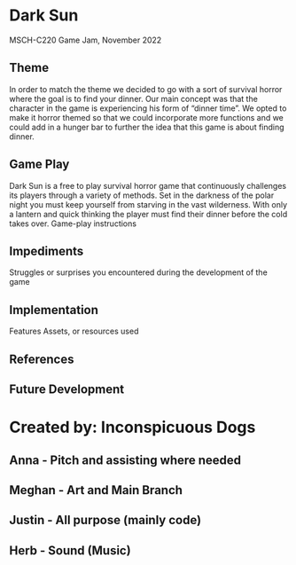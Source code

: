 # Dark Sun
MSCH-C220 Game Jam, November 2022

## Theme
In order to match the theme we decided to go with a sort of survival horror where the goal is to find your dinner. Our main concept was that the character in the game is experiencing his form of “dinner time”. We opted to make it horror themed so that we could incorporate more functions and we could add in a hunger bar to further the idea that this game is about finding dinner. 

## Game Play
Dark Sun is a free to play survival horror game that continuously challenges its players through a variety of methods. Set in the darkness of the polar night you must keep yourself from starving in the vast wilderness. With only a lantern and quick thinking the player must find their dinner before the cold takes over. 
Game-play instructions

## Impediments
Struggles or surprises you encountered during the development of the game

## Implementation
Features
Assets, or resources used

## References

## Future Development

# Created by: Inconspicuous Dogs
## Anna - Pitch and assisting where needed
## Meghan - Art and Main Branch
## Justin - All purpose (mainly code) 
## Herb - Sound (Music)

